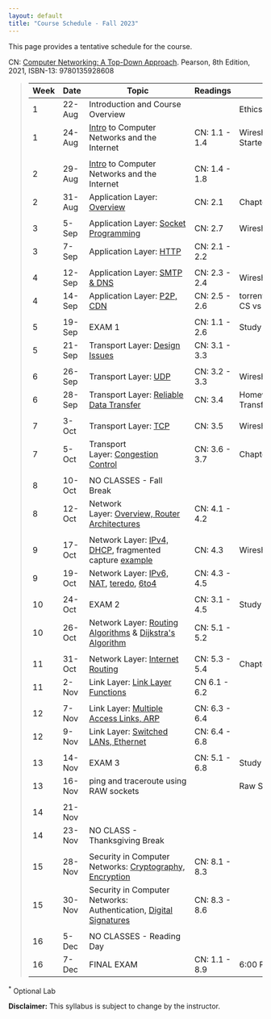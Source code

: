 ```yaml
---
layout: default
title: "Course Schedule - Fall 2023"
---
```


This page provides a tentative schedule for the course.

CN: [Computer Networking: A Top-Down Approach](https://www.pearson.com/us/higher-education/program/Kurose-Pearson-e-Text-Computer-Networking-Access-Card-8th-Edition/PGM2877610.html). Pearson, 8th Edition, 2021, ISBN-13: 9780135928608

>| Week | Date | Topic | Readings | Assignments |
>|---|---|---|---|---|
>| 1 | 22-Aug | Introduction and Course Overview |  | Ethics |
>| 1 | 24-Aug | [Intro](slides/chapter_1.pdf) to Computer Networks and the Internet | CN: 1.1 - 1.4 | Wireshark Lab - Getting Started |
>|  |  |  |  |  |
>| 2 | 29-Aug | [Intro](slides/chapter_1.pdf) to Computer Networks and the Internet | CN: 1.4 - 1.8 |  |
>| 2 | 31-Aug | Application Layer: [Overview](slides/chapter_2.pdf) | CN: 2.1 | Chapter 1 Homework |
>|  |  |  |  |  |
>| 3 | 5-Sep | Application Layer: [Socket Programming](slides/chapter_2.pdf) | CN: 2.7 | Wireshark Lab - HTTP |
>| 3 | 7-Sep | Application Layer: [HTTP](slides/chapter_2.pdf) | CN: 2.1 - 2.2 |  |
>|  |  |  |  |  |
>| 4 | 12-Sep | Application Layer: [SMTP & DNS](slides/chapter_2.pdf) | CN: 2.3 - 2.4 | Wireshark Lab - DNS |
>| 4 | 14-Sep | Application Layer: [P2P, CDN](slides/chapter_2.pdf) | CN: 2.5 - 2.6 | torrenting.pcap, ftp.pcapng, CS vs P2P xlsx |
>|  |  |  |  |  |
>| 5 | 19-Sep | EXAM 1 | CN: 1.1 - 2.6 | Study Guide |
>| 5 | 21-Sep | Transport Layer: [Design Issues](slides/chapter_3.pdf) | CN: 3.1 - 3.3 |  |
>|  |  |  |  |  |
>| 6 | 26-Sep | Transport Layer: [UDP](slides/chapter_3.pdf) | CN: 3.2 - 3.3 | Wireshark Lab - UDP* |
>| 6 | 28-Sep | Transport Layer: [Reliable Data Transfer](slides/chapter_3.pdf) | CN: 3.4 | Homework - Reliable Data Transfer |
>|  |  |  |  |  |
>| 7 | 3-Oct | Transport Layer: [TCP](slides/chapter_3.pdf) | CN: 3.5 | Wireshark Lab - TCP |
>| 7 | 5-Oct | Transport Layer: [Congestion Control](slides/chapter_3.pdf) | CN: 3.6 - 3.7 | Chapter 3 Homework |
>|  |  |  |  |  |
>| 8 | 10-Oct | NO CLASSES - Fall Break |  |  |
>| 8 | 12-Oct | Network Layer: [Overview, Router Architectures](slides/chapter_4.pdf) | CN: 4.1 - 4.2 |  |
>|  |  |  |  |  |
>| 9 | 17-Oct | Network Layer: [IPv4, DHCP](slides/chapter_4.pdf), fragmented capture [example](files\mtu.pcapng) | CN: 4.3 | Wireshark Lab - DHCP |
>| 9 | 19-Oct | Network Layer: [IPv6, NAT](slides/chapter_4.pdf), [teredo](files\teredo.pcap), [6to4](files\6to4.pcap) | CN: 4.3 - 4.5 | |
>|  |  |  |  |  |
>| 10 | 24-Oct | EXAM 2 | CN: 3.1 - 4.5 | Study Guide |
>| 10 | 26-Oct | Network Layer: [Routing Algorithms](slides/chapter_5.pdf) & [Dijkstra's Algorithm](slides/dijkstra_algorithm.pdf) | CN: 5.1 - 5.2 |  |
>|  |  |  |  |  |
>| 11 | 31-Oct | Network Layer: [Internet Routing](slides/chapter_5.pdf) | CN: 5.3 - 5.4 | Chapter 5 Homework |
>| 11 | 2-Nov | Link Layer: [Link Layer Functions](slides/chapter_6.pdf) | CN 6.1 - 6.2 |  |
>|  |  |  |  |  |
>| 12 | 7-Nov | Link Layer: [Multiple Access Links, ARP](slides/chapter_6.pdf) | CN: 6.3 - 6.4 |  |
>| 12 | 9-Nov | Link Layer: [Switched LANs, Ethernet](slides/chapter_6.pdf) | CN: 6.4 - 6.8 |  |
>|  |  |  |  |  |
>| 13 | 14-Nov | EXAM 3 | CN: 5.1 - 6.8 | Study Guide |
>| 13 | 16-Nov | ping and traceroute using RAW sockets |  | Raw Sockets  |
>|  |  |  |  |  |
>| 14 | 21-Nov |  |  |  |
>| 14 | 23-Nov | NO CLASS - Thanksgiving Break |  |  |
>|  |  |  |  |  |
>| 15 | 28-Nov | Security in Computer Networks: [Cryptography, Encryption](slides/chapter_8.pdf) | CN: 8.1 - 8.3 |  |
>| 15 | 30-Nov | Security in Computer Networks: Authentication, [Digital Signatures](slides/chapter_8.pdf) | CN: 8.3 - 8.6 |  |
>|  |  |  |  |  |
>| 16 | 5-Dec | NO CLASSES - Reading Day |  |  |
>| 16 | 7-Dec | FINAL EXAM | CN: 1.1 - 8.9 | 6:00 PM - 8:00 PM |

<sup>*</sup> Optional Lab

**Disclaimer:** This syllabus is subject to change by the instructor.
